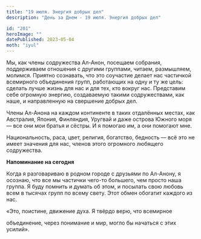 ```yaml
---
title: "19 июля. Энергия добрых дел"
description: "День за Днем - 19 июля. Энергия добрых дел"

id: "201"
heroImage: ""
datePublished: 2023-05-04
moth: "iyul"
---
```


Мы, как члены содружества Ал-Анон, посещаем собрания, поддерживаем отношения с
другими группами, читаем, размышляем, молимся. Приятно сознавать, что это
соучастие делает нас частичкой всемирного объединения групп, работающих на
одну и ту же цель: сделать лучше жизнь для нас и для тех, кто вокруг нас.
Представим себе огромную энергию, создаваемую такими содружествами, как наше,
и направленную на свершение добрых дел.

Члены Ал-Анона на каждом континенте в таких отдалённых местах, как Австралия,
Япония, Финляндия, Уругвай и даже острова Южного моря — все они мои братья и
сёстры. И я помогаю им, а они помогают мне.

Национальность, раса, цвет, религия, богатство, бедность — всё это не имеет
значения для нас, членов этого огромного любящего содружества.

**Напоминание на сегодня**

Когда я разговариваю в родном городе с друзьями по Ал-Анону, я осознаю, что
все мы частички чего-то большего, чем просто наша группа. Я буду помнить и
думать об этом, и посылать свою любовь всем в тысячах групп по всему свету.
Этот обмен обогатит каждого из нас.

«Это, поистине, движение духа. Я твёрдо верю, что всемирное

объединение, через понимание и мир, могло бы начаться с этих усилий».
